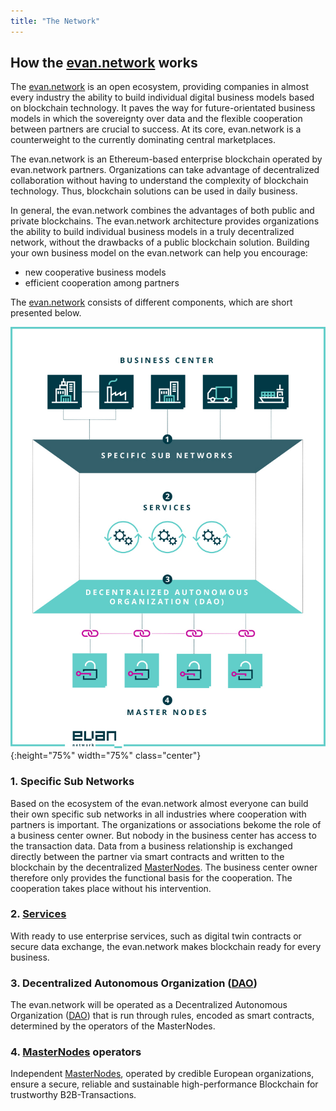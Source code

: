 ```yaml
---
title: "The Network"
---
```

## How the [evan.network](https://evan.network/) works
The [evan.network](https://evan.network/) is an open ecosystem, providing companies in almost every industry the ability to build individual digital business models based on blockchain technology. It paves the way for future-orientated business models in which the sovereignty over data and the flexible cooperation between partners are crucial to success. At its core, evan.network is a counterweight to the currently dominating central marketplaces.

The evan.network is an Ethereum-based enterprise blockchain operated by evan.network partners. Organizations can take advantage of decentralized collaboration without having to understand the complexity of blockchain technology. Thus, blockchain solutions can be used in daily business.

In general, the evan.network combines the advantages of both public and  private blockchains.
The evan.network architecture provides organizations the ability to build individual business
models in a truly decentralized network, without the drawbacks of a public blockchain
solution. Building your own business model on the evan.network can help you encourage:
* new cooperative business models
* efficient cooperation among partners

The [evan.network](https://evan.network/) consists of different components, which are short presented below.

![evan.network](/public/evannetwork_overview.jpg){:height="75%" width="75%" class="center"}

### 1. Specific Sub Networks
Based on the ecosystem of the evan.network almost everyone can build their own specific sub networks in all industries where cooperation with partners is important. The organizations or associations bekome the role of a business center owner. But nobody in the business center has access to the transaction data. Data from a business relationship is exchanged directly between the partner via smart contracts and written to the blockchain by the decentralized [MasterNodes](/doc/masternode). The business center owner therefore only provides the functional basis for the cooperation. The cooperation takes place without his intervention.
### 2. [Services](/doc/services)
With ready to use enterprise services, such as digital twin contracts or secure data exchange, the evan.network makes blockchain ready for every business.
### 3. Decentralized Autonomous Organization ([DAO](/doc/dao))
The evan.network will be operated as a Decentralized Autonomous Organization ([DAO](/doc/dao)) that is run through rules, encoded as smart contracts, determined by the operators of the MasterNodes.
### 4. [MasterNodes](/doc/masternode) operators
Independent [MasterNodes](/doc/masternode), operated by credible European organizations, ensure a secure, reliable and sustainable high-performance Blockchain for trustworthy B2B-Transactions.
